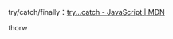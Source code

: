 try/catch/finally：[try...catch - JavaScript | MDN](https://developer.mozilla.org/zh-CN/docs/Web/JavaScript/Reference/Statements/try...catch?spm=a21iq3.home.0.0.54b42764PcwehE&file=try...catch)

thorw
